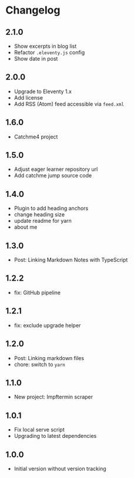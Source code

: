 # Changelog

## 2.1.0

- Show excerpts in blog list
- Refactor `.eleventy.js` config
- Show date in post

## 2.0.0

- Upgrade to Eleventy 1.x
- Add license
- Add RSS (Atom) feed accessible via `feed.xml`

## 1.6.0

- Catchme4 project

## 1.5.0

- Adjust eager learner repository url
- Add catchme jump source code

## 1.4.0

- Plugin to add heading anchors
- change heading size
- update readme for yarn
- about me

## 1.3.0

- Post: Linking Markdown Notes with TypeScript

## 1.2.2

- fix: GitHub pipeline

## 1.2.1

- fix: exclude upgrade helper

## 1.2.0

- Post: Linking markdown files
- chore: switch to `yarn`

## 1.1.0

- New project: Impftermin scraper

## 1.0.1

- Fix local serve script
- Upgrading to latest dependencies

## 1.0.0

- Initial version without version tracking

